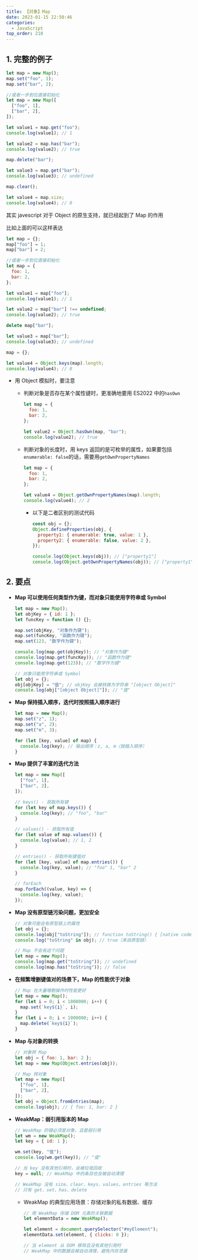 ```yaml
---
title: 【对象】Map
date: 2023-01-15 22:50:46
categories:
  - JavaScript
top_order: 210
---
```


## 1. 完整的例子

```js
let map = new Map();
map.set("foo", 1);
map.set("bar", 2);

//或者一步到位直接初始化
let map = new Map([
  ["foo", 1],
  ["bar", 2],
]);

let value1 = map.get("foo");
console.log(value1); // 1

let value2 = map.has("bar");
console.log(value2); // true

map.delete("bar");

let value3 = map.get("bar");
console.log(value3); // undefined

map.clear();

let value4 = map.size;
console.log(value4); // 0
```

<!--more-->

其实 javescript 对于 Object 的原生支持，就已经起到了 Map 的作用

比如上面的可以这样表达

```js
let map = {};
map["foo"] = 1;
map["bar"] = 2;

//或者一步到位直接初始化
let map = {
  foo: 1,
  bar: 2,
};

let value1 = map["foo"];
console.log(value1); // 1

let value2 = map["bar"] !== undefined;
console.log(value2); // true

delete map["bar"];

let value3 = map["bar"];
console.log(value3); // undefined

map = {};

let value4 = Object.keys(map).length;
console.log(value4); // 0
```

- 用 Object 模拟时，要注意

  - 判断对象是否存在某个属性键时，更准确地要用 ES2022 中的`hasOwn`

    ```js
    let map = {
      foo: 1,
      bar: 2,
    };

    let value2 = Object.hasOwn(map, "bar");
    console.log(value2); // true
    ```

  - 判断对象的长度时，用 keys 返回的是可枚举的属性，如果要包括`enumerable: false`的话，需要用`getOwnPropertyNames`

    ```js
    let map = {
      foo: 1,
      bar: 2,
    };

    let value4 = Object.getOwnPropertyNames(map).length;
    console.log(value4); // 2
    ```

    - 以下是二者区别的测试代码

      ```js
      const obj = {};
      Object.defineProperties(obj, {
        property1: { enumerable: true, value: 1 },
        property2: { enumerable: false, value: 2 },
      });

      console.log(Object.keys(obj)); // ["property1"]
      console.log(Object.getOwnPropertyNames(obj)); // ["property1", "property2"]
      ```

## 2. 要点

- **Map 可以使用任何类型作为键，而对象只能使用字符串或 Symbol**

  ```js
  let map = new Map();
  let objKey = { id: 1 };
  let funcKey = function () {};

  map.set(objKey, "对象作为键");
  map.set(funcKey, "函数作为键");
  map.set(123, "数字作为键");

  console.log(map.get(objKey)); // "对象作为键"
  console.log(map.get(funcKey)); // "函数作为键"
  console.log(map.get(123)); // "数字作为键"

  // 对象只能用字符串或 Symbol
  let obj = {};
  obj[objKey] = "值"; // objKey 会被转换为字符串 "[object Object]"
  console.log(obj["[object Object]"]); // "值"
  ```

- **Map 保持插入顺序，迭代时按照插入顺序进行**

  ```js
  let map = new Map();
  map.set("z", 1);
  map.set("a", 2);
  map.set("m", 3);

  for (let [key, value] of map) {
    console.log(key); // 输出顺序：z, a, m（按插入顺序）
  }
  ```

- **Map 提供了丰富的迭代方法**

  ```js
  let map = new Map([
    ["foo", 1],
    ["bar", 2],
  ]);

  // keys() - 获取所有键
  for (let key of map.keys()) {
    console.log(key); // "foo", "bar"
  }

  // values() - 获取所有值
  for (let value of map.values()) {
    console.log(value); // 1, 2
  }

  // entries() - 获取所有键值对
  for (let [key, value] of map.entries()) {
    console.log(key, value); // "foo" 1, "bar" 2
  }

  // forEach
  map.forEach((value, key) => {
    console.log(key, value);
  });
  ```

- **Map 没有原型链污染问题，更加安全**

  ```js
  // 对象可能会有原型链上的属性
  let obj = {};
  console.log(obj["toString"]); // function toString() { [native code] }
  console.log("toString" in obj); // true（来自原型链）

  // Map 不会有这个问题
  let map = new Map();
  console.log(map.get("toString")); // undefined
  console.log(map.has("toString")); // false
  ```

- **在频繁增删键值对的场景下，Map 的性能优于对象**

  ```js
  // Map 在大量增删操作时性能更好
  let map = new Map();
  for (let i = 0; i < 1000000; i++) {
    map.set(`key${i}`, i);
  }
  for (let i = 0; i < 1000000; i++) {
    map.delete(`key${i}`);
  }
  ```

- **Map 与对象的转换**

  ```js
  // 对象转 Map
  let obj = { foo: 1, bar: 2 };
  let map = new Map(Object.entries(obj));

  // Map 转对象
  let map = new Map([
    ["foo", 1],
    ["bar", 2],
  ]);
  let obj = Object.fromEntries(map);
  console.log(obj); // { foo: 1, bar: 2 }
  ```

- **WeakMap：弱引用版本的 Map**

  ```js
  // WeakMap 的键必须是对象，且是弱引用
  let wm = new WeakMap();
  let key = { id: 1 };

  wm.set(key, "值");
  console.log(wm.get(key)); // "值"

  // 当 key 没有其他引用时，会被垃圾回收
  key = null; // WeakMap 中的条目也会被自动清理

  // WeakMap 没有 size、clear、keys、values、entries 等方法
  // 只有 get、set、has、delete
  ```

  - WeakMap 的典型应用场景：存储对象的私有数据、缓存

    ```js
    // 用 WeakMap 存储 DOM 元素的关联数据
    let elementData = new WeakMap();

    let element = document.querySelector("#myElement");
    elementData.set(element, { clicks: 0 });

    // 当 element 从 DOM 移除且没有其他引用时
    // WeakMap 中的数据会被自动清理，避免内存泄漏
    ```